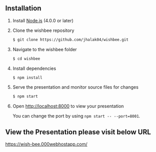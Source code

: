 
## Installation

1. Install [Node.js](http://nodejs.org/) (4.0.0 or later)

1. Clone the wishbee repository
   ```sh
   $ git clone https://github.com/jhalak04/wishbee.git
   ```

1. Navigate to the wishbee folder
   ```sh
   $ cd wishbee
   ```

1. Install dependencies
   ```sh
   $ npm install
   ```

1. Serve the presentation and monitor source files for changes
   ```sh
   $ npm start
   ```

1. Open <http://localhost:8000> to view your presentation

   You can change the port by using `npm start -- --port=8001`.

## View the Presentation please visit below URL

https://wish-bee.000webhostapp.com/
